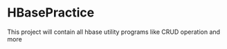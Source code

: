 HBasePractice
=============

This project will contain all hbase utility programs like CRUD operation and more

